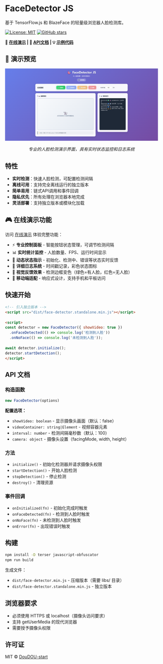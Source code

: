 # FaceDetector JS

基于 TensorFlow.js 和 BlazeFace 的轻量级浏览器人脸检测库。

[![License: MIT](https://img.shields.io/badge/License-MIT-yellow.svg)](https://opensource.org/licenses/MIT)
[![GitHub stars](https://img.shields.io/github/stars/DouDOU-start/face-detector?style=social)](https://github.com/DouDOU-start/face-detector)

**🚀 [在线演示](https://doudou-start.github.io/face-detector/) | 📖 [API文档](#api-文档) | 💡 [示例代码](#快速开始)**

## 📸 演示预览

<div align="center">
  <img src="docs/demo-screenshot.png" alt="FaceDetector JS 演示界面" width="800"/>
  <p><em>专业的人脸检测演示界面，具有实时状态监控和日志系统</em></p>
</div>

## 特性

- **实时检测**：快速人脸检测，可配置检测间隔
- **离线可用**：支持完全离线运行的独立版本
- **简单易用**：链式API调用和事件回调
- **隐私优先**：所有处理在浏览器本地完成
- **灵活部署**：支持独立版本或模块化加载

## 🎮 在线演示功能

访问 [在线演示](https://doudou-start.github.io/face-detector/) 体验完整功能：

- ⚡ **专业控制面板** - 智能按钮状态管理，可调节检测间隔
- 📊 **实时统计监控** - 人脸数量、FPS、运行时间显示
- 🎯 **动态状态指示** - 初始化、检测中、错误等状态实时反馈
- 📝 **详细日志系统** - 时间戳记录，彩色状态图标
- 🎨 **视觉反馈效果** - 检测边框变色（绿色=有人脸，红色=无人脸）
- 📱 **移动端适配** - 响应式设计，支持手机和平板访问

## 快速开始

```html
<!-- 引入独立版本 -->
<script src="dist/face-detector.standalone.min.js"></script>

<script>
const detector = new FaceDetector({ showVideo: true })
  .onFaceDetected(() => console.log('检测到人脸'))
  .onNoFace(() => console.log('未检测到人脸'));

await detector.initialize();
detector.startDetection();
</script>
```

## API 文档

### 构造函数
```js
new FaceDetector(options)
```

**配置选项：**
- `showVideo: boolean` - 显示摄像头画面（默认：false）
- `videoContainer: string|Element` - 视频容器元素
- `interval: number` - 检测间隔毫秒数（默认：100）
- `camera: object` - 摄像头设置（facingMode, width, height）

### 方法
- `initialize()` - 初始化检测器并请求摄像头权限
- `startDetection()` - 开始人脸检测
- `stopDetection()` - 停止检测
- `destroy()` - 清理资源

### 事件回调
- `onInitialized(fn)` - 初始化完成时触发
- `onFaceDetected(fn)` - 检测到人脸时触发
- `onNoFace(fn)` - 未检测到人脸时触发
- `onError(fn)` - 出现错误时触发

## 构建

```bash
npm install -D terser javascript-obfuscator
npm run build
```

生成文件：
- `dist/face-detector.min.js` - 压缩版本（需要 libs/ 目录）
- `dist/face-detector.standalone.min.js` - 独立版本

## 浏览器要求

- 必须使用 HTTPS 或 localhost（摄像头访问要求）
- 支持 getUserMedia 的现代浏览器
- 需要授予摄像头权限

## 许可证

MIT © [DouDOU-start](https://github.com/DouDOU-start)